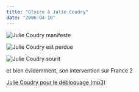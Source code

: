```yaml
---
title: "Gloire à Julie Coudry"
date: "2006-04-10"
---
```


![Julie Coudry manifeste](images/coudry-f2-04042006.jpg)

![Julie Coudry est perdue](images/coudry-f2-04062006.jpg)

![Julie Coudry sourit](images/coudry-f2-04102006.jpg)

et bien évidemment, son intervention sur France 2

[Julie Coudry pour le débloquage (mp3)](http://julienzamor.free.fr/coudr/coudrydeblocage.mp3)
